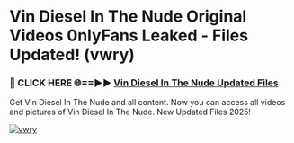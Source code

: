 # Vin Diesel In The Nude Original Videos 0nlyFans Leaked - Files Updated! (vwry)

<h3>🔴 CLICK HERE 🌐==►► <a href="https://tinyurl.com/5h6xmrr3" rel="nofollow">Vin Diesel In The Nude Updated Files</a></h3>

Get Vin Diesel In The Nude and all content. Now you can access all videos and pictures of Vin Diesel In The Nude. New Updated Files 2025!

[![vwry](https://i.imgur.com/KVD873Z.gif)](https://tinyurl.com/5h6xmrr3)
